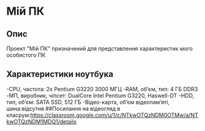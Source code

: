 # Мій ПК

## Опис
Проект "Мій ПК" призначений для представлення характеристик мого особистого ПК

## Характеристики ноутбука
-CPU, частота: 2x Pentium G3220 3000 МГЦ
-RAM, об’єм, тип: 4 ГБ DDR3
-МП, виробник, чіпсет: DualCore Intel Pentium G3220, Haswell-DT
-HDD, тип, об’єм: SATA SSD, 512 ГБ
-Відео-карта, об’єм відеопам’яті, шина:відсутня
##Посилання на відеогляд в класрум:https://classroom.google.com/u/1/c/NTkwOTQzNDM0OTMw/a/NTkwOTQzNDM1MDQ1/details
